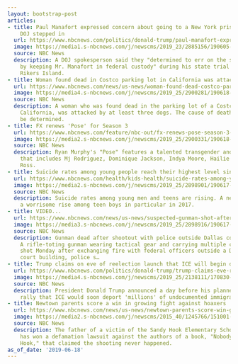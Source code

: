 ```yaml
---
layout: bootstrap-post
articles:
- title: Paul Manafort expressed concern about going to a New York prison. Then the
    DOJ stepped in
  url: https://www.nbcnews.com/politics/donald-trump/paul-manafort-expressed-concern-about-going-new-york-prison-then-n1018731
  image: https://media1.s-nbcnews.com/j/newscms/2019_23/2885156/190605-paul-manafort-ew-543p_9275db077cd00e733d7e51a0a024226e.nbcnews-fp-1200-630.jpg
  source: NBC News
  description: A DOJ spokesperson said they "determined to err on the side of caution
    by keeping Mr. Manafort in federal custody" during his state trial instead of
    Rikers Island.
- title: Woman found dead in Costco parking lot in California was attacked by dogs
  url: https://www.nbcnews.com/news/us-news/woman-found-dead-costco-parking-lot-california-was-attacked-dogs-n1018671
  image: https://media4.s-nbcnews.com/j/newscms/2019_25/2900281/190618-dog-mauling-costco-al-0942_90ebadd9a62565b1b757a394ca3a3063.nbcnews-fp-1200-630.jpg
  source: NBC News
  description: A woman who was found dead in the parking lot of a Costco in Bakersfield,
    California, was attacked by at least three dogs. The cause of death has yet to
    be determined.
- title: FX renews 'Pose' for Season 3
  url: https://www.nbcnews.com/feature/nbc-out/fx-renews-pose-season-3-n1018751
  image: https://media2.s-nbcnews.com/j/newscms/2019_25/2900331/190618-pose-al-1019_bc6de5107cfa7c128c6a9efcd23b570a.nbcnews-fp-1200-630.jpg
  source: NBC News
  description: Ryan Murphy's "Pose" features a talented transgender and LGBTQ cast
    that includes Mj Rodriguez, Dominique Jackson, Indya Moore, Hailie Sahar and Angelica
    Ross.
- title: Suicide rates among young people reach their highest level since 2000
  url: https://www.nbcnews.com/health/kids-health/suicide-rates-among-young-people-reach-their-highest-level-2000-n1018376
  image: https://media2.s-nbcnews.com/j/newscms/2019_25/2898901/190617-depression-young-man-stock-cs-1259p_2df980a633148ac3296ccd7c8c754738.nbcnews-fp-1200-630.jpg
  source: NBC News
  description: Suicide rates among young men and teens are rising. A new study indicates
    a worrisome rise among teen boys in particular in 2017.
- title: VIDEO...
  url: https://www.nbcnews.com/news/us-news/suspected-gunman-shot-after-opening-fire-outside-dallas-court-building-n1018251
  image: https://media3.s-nbcnews.com/j/newscms/2019_25/2898916/190617-gunman-dallas-mn-1310_c91c33c5049b059e2e6da28520400688.nbcnews-fp-1200-630.jpg
  source: NBC News
  description: Gunman dead after shootout with police outside Dallas court building
    A rifle-toting gunman wearing tactical gear and carrying multiple clips was fatally
    shot Monday after exchanging fire with federal officers outside a Downtown Dallas
    court building, police s…
- title: Trump claims on eve of reelection launch that ICE will begin deporting 'millions'
  url: https://www.nbcnews.com/politics/donald-trump/trump-claims-eve-reelection-launch-ice-will-begin-deporting-millions-n1018651
  image: https://media4.s-nbcnews.com/j/newscms/2019_25/2138111/170830-immigration-ice-mn-1500_fee773cd6e3d19d242cad1fd1bae22fd.nbcnews-fp-1200-630.jpg
  source: NBC News
  description: President Donald Trump announced a day before his planned opening re-election
    rally that ICE would soon deport 'millions' of undocumented immigrants.
- title: Newtown parents score a win in growing fight against hoaxers
  url: https://www.nbcnews.com/news/us-news/newtown-parents-score-win-growing-fight-against-hoaxers-n1018711
  image: https://media2.s-nbcnews.com/j/newscms/2015_40/1245766/151001-sandy-hook-shooting-jpo-412p_fc5651ab5636b6e7b804cee535bf14a3.nbcnews-fp-1200-630.jpg
  source: NBC News
  description: The father of a victim of the Sandy Hook Elementary School massacre
    has won a defamation lawsuit against the authors of a book, "Nobody Died at Sandy
    Hook," that claimed the shooting never happened.
as_of_date: '2019-06-18'
---
```


